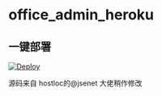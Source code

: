 # office_admin_heroku



## 一键部署


[![Deploy](https://www.herokucdn.com/deploy/button.png)](https://dashboard.heroku.com/new?template=https://github.com/testnobody/office_admin_heroku)


源码来自 hostloc的@jsenet 大佬稍作修改
